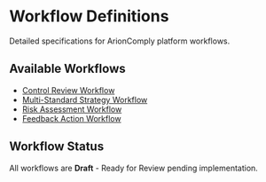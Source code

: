# Workflow Definitions

Detailed specifications for ArionComply platform workflows.

## Available Workflows

- [Control Review Workflow](./control-review-workflow.md)
- [Multi-Standard Strategy Workflow](./multi-standard-strategy-workflow.md)
- [Risk Assessment Workflow](./risk-assessment-workflow.md)
- [Feedback Action Workflow](./feedback-action-workflow.md)

## Workflow Status

All workflows are **Draft** - Ready for Review pending implementation.
